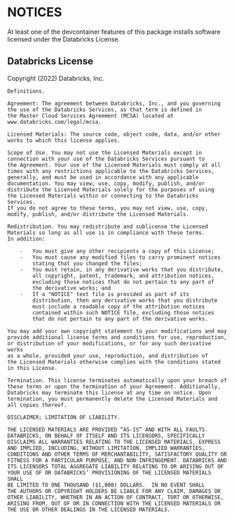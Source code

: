 # NOTICES

At least one of the devcontainer features of this package installs software licensed under the Databricks License.

## Databricks License
Copyright (2022) Databricks, Inc.

    Definitions.

    Agreement: The agreement between Databricks, Inc., and you governing
    the use of the Databricks Services, as that term is defined in
    the Master Cloud Services Agreement (MCSA) located at
    www.databricks.com/legal/mcsa.

    Licensed Materials: The source code, object code, data, and/or other
    works to which this license applies.

    Scope of Use. You may not use the Licensed Materials except in
    connection with your use of the Databricks Services pursuant to
    the Agreement. Your use of the Licensed Materials must comply at all
    times with any restrictions applicable to the Databricks Services,
    generally, and must be used in accordance with any applicable
    documentation. You may view, use, copy, modify, publish, and/or
    distribute the Licensed Materials solely for the purposes of using
    the Licensed Materials within or connecting to the Databricks Services.
    If you do not agree to these terms, you may not view, use, copy,
    modify, publish, and/or distribute the Licensed Materials.

    Redistribution. You may redistribute and sublicense the Licensed
    Materials so long as all use is in compliance with these terms.
    In addition:

        -   You must give any other recipients a copy of this License;
        -   You must cause any modified files to carry prominent notices
            stating that you changed the files;
        -   You must retain, in any derivative works that you distribute,
            all copyright, patent, trademark, and attribution notices,
            excluding those notices that do not pertain to any part of
            the derivative works; and
        -   If a "NOTICE" text file is provided as part of its
            distribution, then any derivative works that you distribute
            must include a readable copy of the attribution notices
            contained within such NOTICE file, excluding those notices
            that do not pertain to any part of the derivative works.

    You may add your own copyright statement to your modifications and may
    provide additional license terms and conditions for use, reproduction,
    or distribution of your modifications, or for any such derivative works
    as a whole, provided your use, reproduction, and distribution of
    the Licensed Materials otherwise complies with the conditions stated
    in this License.

    Termination. This license terminates automatically upon your breach of
    these terms or upon the termination of your Agreement. Additionally,
    Databricks may terminate this license at any time on notice. Upon
    termination, you must permanently delete the Licensed Materials and
    all copies thereof.

    DISCLAIMER; LIMITATION OF LIABILITY.

    THE LICENSED MATERIALS ARE PROVIDED “AS-IS” AND WITH ALL FAULTS.
    DATABRICKS, ON BEHALF OF ITSELF AND ITS LICENSORS, SPECIFICALLY
    DISCLAIMS ALL WARRANTIES RELATING TO THE LICENSED MATERIALS, EXPRESS
    AND IMPLIED, INCLUDING, WITHOUT LIMITATION, IMPLIED WARRANTIES,
    CONDITIONS AND OTHER TERMS OF MERCHANTABILITY, SATISFACTORY QUALITY OR
    FITNESS FOR A PARTICULAR PURPOSE, AND NON-INFRINGEMENT. DATABRICKS AND
    ITS LICENSORS TOTAL AGGREGATE LIABILITY RELATING TO OR ARISING OUT OF
    YOUR USE OF OR DATABRICKS’ PROVISIONING OF THE LICENSED MATERIALS SHALL
    BE LIMITED TO ONE THOUSAND ($1,000) DOLLARS.  IN NO EVENT SHALL
    THE AUTHORS OR COPYRIGHT HOLDERS BE LIABLE FOR ANY CLAIM, DAMAGES OR
    OTHER LIABILITY, WHETHER IN AN ACTION OF CONTRACT, TORT OR OTHERWISE,
    ARISING FROM, OUT OF OR IN CONNECTION WITH THE LICENSED MATERIALS OR
    THE USE OR OTHER DEALINGS IN THE LICENSED MATERIALS.
